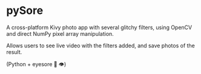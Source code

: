 # pySore

A cross-platform Kivy photo app with several glitchy filters, using OpenCV and direct NumPy pixel array manipulation. 

Allows users to see live video with the filters added, and save photos of the result.

(Python + eyesore 🐍 👁️)
